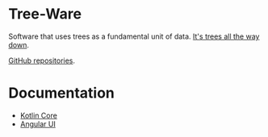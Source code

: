 # Tree-Ware

Software that uses trees as a fundamental unit of data. [It's trees all the way down](https://en.wikipedia.org/wiki/Turtles_all_the_way_down).

[GitHub repositories](https://github.com/tree-ware).

# Documentation

* [Kotlin Core](http://www.tree-ware.org/tree-ware-kotlin-core/)
* [Angular UI](http://www.tree-ware.org/tree-ware-angular-ui/)
